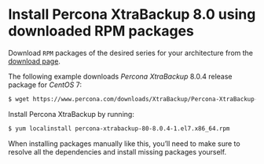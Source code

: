 # Install Percona XtraBackup 8.0 using downloaded RPM packages

Download `RPM` packages of the desired series for your architecture from the [download page](https://www.percona.com/downloads/). 

The following example downloads *Percona XtraBackup* 8.0.4 release package for *CentOS* 7:

```{.bash data-prompt="$"}
$ wget https://www.percona.com/downloads/XtraBackup/Percona-XtraBackup-8.0.4/binary/redhat/7/x86_64/percona-xtrabackup-80-8.0.4-1.el7.x86_64.rpm
```

Install Percona XtraBackup by running:

```{.bash data-prompt="$"}
$ yum localinstall percona-xtrabackup-80-8.0.4-1.el7.x86_64.rpm
```

When installing packages manually like this, you’ll need to make sure to resolve all the dependencies and install missing packages yourself.